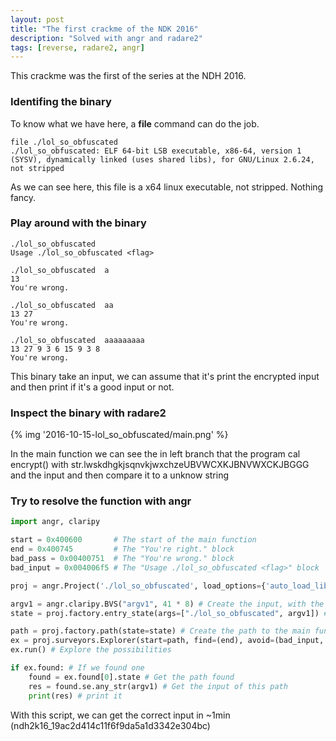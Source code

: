 ```yaml
---
layout: post
title: "The first crackme of the NDK 2016"
description: "Solved with angr and radare2"
tags: [reverse, radare2, angr]
---
```


This crackme was the first of the series at the NDH 2016.

### Identifing the binary

To know what we have here, a **file** command can do the job. 

```
file ./lol_so_obfuscated
./lol_so_obfuscated: ELF 64-bit LSB executable, x86-64, version 1 (SYSV), dynamically linked (uses shared libs), for GNU/Linux 2.6.24, not stripped
```

As we can see here, this file is a x64 linux executable, not stripped. Nothing fancy.

### Play around with the binary
```
./lol_so_obfuscated
Usage ./lol_so_obfuscated <flag>

./lol_so_obfuscated  a
13
You're wrong.

./lol_so_obfuscated  aa
13 27
You're wrong.

./lol_so_obfuscated  aaaaaaaaa
13 27 9 3 6 15 9 3 8
You're wrong.
```

This binary take an input,
we can assume that it's print the encrypted input
and then print if it's a good input or not.

### Inspect the binary with radare2

{% img '2016-10-15-lol_so_obfuscated/main.png' %}

In the main function we can see the in left branch that the program cal encrypt() with str.lwskdhgkjsqnvkjwxchzeUBVWCXKJBNVWXCKJBGGG and the input
and then compare it to a unknow string

### Try to resolve the function with angr

```python
import angr, claripy

start = 0x400600       # The start of the main function
end = 0x400745         # The "You're right." block
bad_pass = 0x00400751  # The "You're wrong." block
bad_input = 0x004006f5 # The "Usage ./lol_so_obfuscated <flag>" block

proj = angr.Project('./lol_so_obfuscated', load_options={'auto_load_libs':False}) # Load the binary

argv1 = angr.claripy.BVS("argv1", 41 * 8) # Create the input, with the size of lwskdhgkjsqnvkjwxchzeUBVWCXKJBNVWXCKJBGGG, 41 bytes
state = proj.factory.entry_state(args=["./lol_so_obfuscated", argv1]) # Assign the input to the binary

path = proj.factory.path(state=state) # Create the path to the main function
ex = proj.surveyors.Explorer(start=path, find=(end), avoid=(bad_input, bad_pass)) # Specify the block to find and avoid
ex.run() # Explore the possibilities

if ex.found: # If we found one
    found = ex.found[0].state # Get the path found
    res = found.se.any_str(argv1) # Get the input of this path
    print(res) # print it
```

With this script, we can get the correct input in ~1min (ndh2k16_19ac2d414c11f6f9da5a1d3342e304bc)
